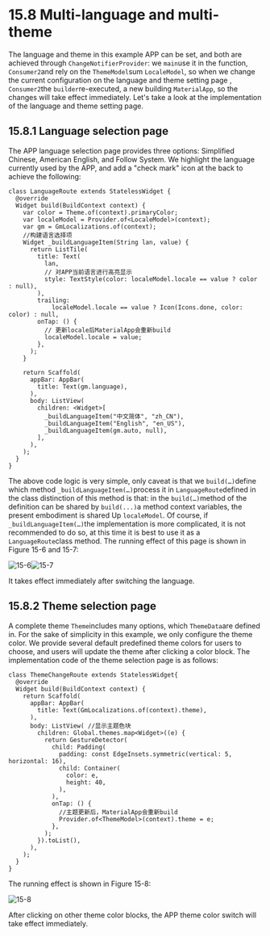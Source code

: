 # 15.8 Multi-language and multi-theme

The language and theme in this example APP can be set, and both are achieved through `ChangeNotifierProvider`: we `main`use it in the function, `Consumer2`and rely on the `ThemeModel`sum `LocaleModel`, so when we change the current configuration on the language and theme setting page , `Consumer2`the `builder`re-executed, a new building `MaterialApp`, so the changes will take effect immediately. Let's take a look at the implementation of the language and theme setting page.

## 15.8.1 Language selection page

The APP language selection page provides three options: Simplified Chinese, American English, and Follow System. We highlight the language currently used by the APP, and add a "check mark" icon at the back to achieve the following:

```
class LanguageRoute extends StatelessWidget {
  @override
  Widget build(BuildContext context) {
    var color = Theme.of(context).primaryColor;
    var localeModel = Provider.of<LocaleModel>(context);
    var gm = GmLocalizations.of(context);
    //构建语言选择项
    Widget _buildLanguageItem(String lan, value) {
      return ListTile(
        title: Text(
          lan,
          // 对APP当前语言进行高亮显示
          style: TextStyle(color: localeModel.locale == value ? color : null),
        ),
        trailing:
            localeModel.locale == value ? Icon(Icons.done, color: color) : null,
        onTap: () {
          // 更新locale后MaterialApp会重新build
          localeModel.locale = value;
        },
      );
    }

    return Scaffold(
      appBar: AppBar(
        title: Text(gm.language),
      ),
      body: ListView(
        children: <Widget>[
          _buildLanguageItem("中文简体", "zh_CN"),
          _buildLanguageItem("English", "en_US"),
          _buildLanguageItem(gm.auto, null),
        ],
      ),
    );
  }
}

```

The above code logic is very simple, only caveat is that we `build(…)`define which method `_buildLanguageItem(…)`process it in `LanguageRoute`defined in the class distinction of this method is that: in the `build(…)`method of the definition can be shared by `build(...)`a method context variables, the present embodiment is shared Up `localeModel`. Of course, if `_buildLanguageItem(…)`the implementation is more complicated, it is not recommended to do so, at this time it is best to use it as a `LanguageRoute`class method. The running effect of this page is shown in Figure 15-6 and 15-7:

![15-6](https://pcdn.flutterchina.club/imgs/15-6.png)![15-7](https://pcdn.flutterchina.club/imgs/15-7.png)

It takes effect immediately after switching the language.

## 15.8.2 Theme selection page

A complete theme `Theme`includes many options, which `ThemeData`are defined in. For the sake of simplicity in this example, we only configure the theme color. We provide several default predefined theme colors for users to choose, and users will update the theme after clicking a color block. The implementation code of the theme selection page is as follows:

```
class ThemeChangeRoute extends StatelessWidget{
  @override
  Widget build(BuildContext context) {
    return Scaffold(
      appBar: AppBar(
        title: Text(GmLocalizations.of(context).theme),
      ),
      body: ListView( //显示主题色块
        children: Global.themes.map<Widget>((e) {
          return GestureDetector(
            child: Padding(
              padding: const EdgeInsets.symmetric(vertical: 5, horizontal: 16),
              child: Container(
                color: e,
                height: 40,
              ),
            ),
            onTap: () {
              //主题更新后，MaterialApp会重新build
              Provider.of<ThemeModel>(context).theme = e;
            },
          );
        }).toList(),
      ),
    );
  }
}

```

The running effect is shown in Figure 15-8:

![15-8](https://pcdn.flutterchina.club/imgs/15-8.png)

After clicking on other theme color blocks, the APP theme color switch will take effect immediately.